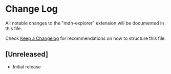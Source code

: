 # Change Log

All notable changes to the "mdn-explorer" extension will be documented in this file.

Check [Keep a Changelog](http://keepachangelog.com/) for recommendations on how to structure this file.

## [Unreleased]

- Initial release